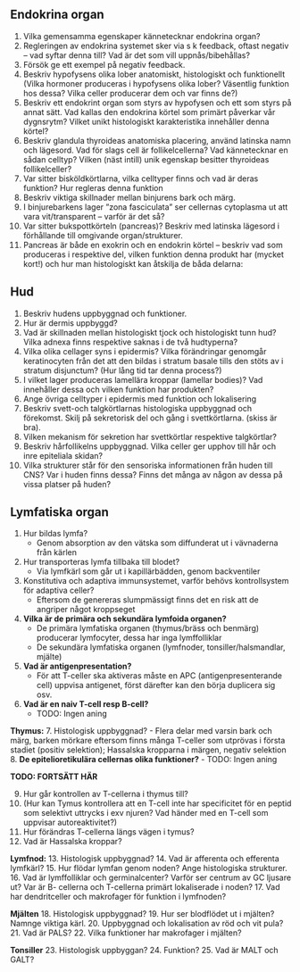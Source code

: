 ## Endokrina organ 
1. Vilka gemensamma egenskaper kännetecknar endokrina organ? 
2. Regleringen av endokrina systemet sker via s k feedback, oftast negativ – vad syftar denna till? Vad är det som vill uppnås/bibehållas? 
3. Försök ge ett exempel på negativ feedback. 
4. Beskriv hypofysens olika lober anatomiskt, histologiskt och funktionellt (Vilka hormoner produceras i hypofysens olika lober? Väsentlig funktion hos dessa? Vilka celler producerar dem och var finns de?) 
5. Beskriv ett endokrint organ som styrs av hypofysen och ett som styrs på annat sätt. Vad kallas den endokrina körtel som primärt påverkar vår dygnsrytm? Vilket unikt histologiskt karakteristika innehåller denna körtel? 
6. Beskriv glandula thyroideas anatomiska placering, använd latinska namn och lägesord. Vad för slags cell är follikelcellerna? Vad kännetecknar en sådan celltyp? Vilken (näst intill) unik egenskap besitter thyroideas follikelceller? 
7. Var sitter bisköldkörtlarna, vilka celltyper finns och vad är deras funktion? Hur regleras denna funktion
8. Beskriv viktiga skillnader mellan binjurens bark och märg. 
9. I binjurebarkens lager ”zona fasciculata” ser cellernas cytoplasma ut att vara vit/transparent – varför är det så? 
10. Var sitter bukspottkörteln (pancreas)? Beskriv med latinska lägesord i förhållande till omgivande organ/strukturer. 
11. Pancreas är både en exokrin och en endokrin körtel – beskriv vad som produceras i respektive del, vilken funktion denna produkt har (mycket kort!) och hur man histologiskt kan åtskilja de båda delarna:

## Hud 
1. Beskriv hudens uppbyggnad och funktioner. 
2. Hur är dermis uppbyggd? 
3. Vad är skillnaden mellan histologiskt tjock och histologiskt tunn hud? Vilka adnexa finns respektive saknas i de två hudtyperna? 
4. Vilka olika cellager syns i epidermis? Vilka förändringar genomgår keratinocyten från det att den bildas i stratum basale tills den stöts av i stratum disjunctum? (Hur lång tid tar denna process?) 
5. I vilket lager produceras lamellära kroppar (lamellar bodies)? Vad innehåller dessa och vilken funktion har produkten? 
6. Ange övriga celltyper i epidermis med funktion och lokalisering 
7. Beskriv svett-och talgkörtlarnas histologiska uppbyggnad och förekomst. Skilj på sekretorisk del och gång i svettkörtlarna. (skiss är bra). 
8. Vilken mekanism för sekretion har svettkörtlar respektive talgkörtlar? 
9. Beskriv hårfollikelns uppbyggnad. Vilka celler ger upphov till hår och inre epiteliala skidan?
10. Vilka strukturer står för den sensoriska informationen från huden till CNS? Var i huden finns dessa? Finns det många av någon av dessa på vissa platser på huden?

## Lymfatiska organ
1. Hur bildas lymfa?
	- Genom absorption av den vätska som diffunderat ut i vävnaderna från kärlen
2. Hur transporteras lymfa tillbaka till blodet?
	- Via lymfkärl som går ut i kapillärbädden, genom backventiler
3. Konstitutiva och adaptiva immunsystemet, varför behövs kontrollsystem för adaptiva celler?
	- Eftersom de genereras slumpmässigt finns det en risk att de angriper något kroppseget
4. **Vilka är de primära och sekundära lymfoida organen?**
	- De primära lymfatiska organen (thymus/bräss och benmärg) producerar lymfocyter, dessa har inga lymffolliklar
	- De sekundära lymfatiska organen (lymfnoder, tonsiller/halsmandlar, mjälte)
5. **Vad är antigenpresentation?**
	- För att T-celler ska aktiveras måste en APC (antigenpresenterande cell) uppvisa antigenet, först därefter kan den börja duplicera sig osv.
6. **Vad är en naiv T-cell resp B-cell?** 
	- TODO: Ingen aning

**Thymus:** 
7. Histologisk uppbyggnad?
	- Flera delar med varsin bark och märg, barken mörkare eftersom finns många T-celler som utprövas i första stadiet (positiv selektion); Hassalska kropparna i märgen, negativ selektion
8. **De epitelioretikulära cellernas olika funktioner?** 
	- TODO: Ingen aning

**TODO: FORTSÄTT HÄR**

9. Hur går kontrollen av T-cellerna i thymus till? 
10. (Hur kan Tymus kontrollera att en T-cell inte har specificitet för en peptid som selektivt uttrycks i exv njuren? Vad händer med en T-cell som uppvisar autoreaktivitet?) 
11. Hur förändras T-cellerna längs vägen i tymus? 
12. Vad är Hassalska kroppar? 

**Lymfnod:** 
13. Histologisk uppbyggnad? 
14. Vad är afferenta och efferenta lymfkärl? 
15. Hur flödar lymfan genom noden? Ange histologiska strukturer. 
16. Vad är lymffolliklar och germinalcenter? Varför ser centrum av GC ljusare ut? Var är B- cellerna och T-cellerna primärt lokaliserade i noden? 
17. Vad har dendritceller och makrofager för funktion i lymfnoden? 

**Mjälten** 
18. Histologisk uppbyggnad? 
19. Hur ser blodflödet ut i mjälten? Namnge viktiga kärl. 
20. Uppbyggnad och lokalisation av röd och vit pula? 
21. Vad är PALS? 
22. Vilka funktioner har makrofager i mjälten? 

**Tonsiller** 
23. Histologisk uppbyggan? 
24. Funktion? 
25. Vad är MALT och GALT?